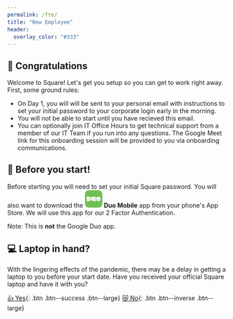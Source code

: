 ```yaml
---
permalink: /fte/
title: "New Employee"
header:
  overlay_color: "#333"
---
```

## 🎉 Congratulations
Welcome to Square! Let's get you setup so you can get to work right away. First, some ground rules:

* On Day 1, you will will be sent to your personal email with instructions to set your initial password to your corporate login early in the morning.
* You will not be able to start until you have recieved this email.
* You can optionally join IT Office Hours to get technical support from a member of our IT Team if you run into any questions. The Google Meet link for this onboarding session will be provided to you via onboarding communications.

## 📱 Before you start!
Before starting you will need to set your initial Square password. You will also want to download the ![Duo Mobile](/assets/images/duo-icon.png) __Duo Mobile__ app from your phone's App Store. We will use this app for our 2 Factor Authentication.

Note: This is __not__ the Google Duo app.

## 💻 Laptop in hand?
With the lingering effects of the pandemic, there may be a delay in getting a laptop to you before your start date. Have you received your official Square laptop and have it with you?

[👍  Yes](/os){: .btn .btn--success .btn--large} [😿  No](/alt){: .btn .btn--inverse .btn--large}